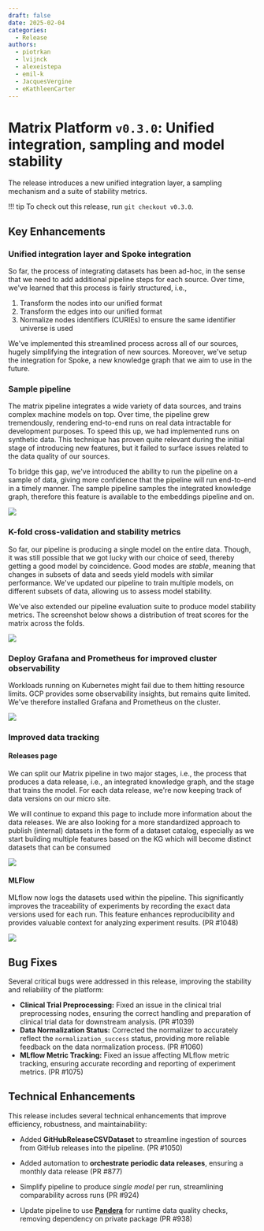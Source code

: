 ```yaml
---
draft: false
date: 2025-02-04
categories:
  - Release
authors:
  - piotrkan
  - lvijnck
  - alexeistepa
  - emil-k
  - JacquesVergine
  - eKathleenCarter
---
```


# Matrix Platform `v0.3.0`: Unified integration, sampling and model stability

The release introduces a new unified integration layer, a sampling mechanism and a suite of
stability metrics.

!!! tip
    To check out this release, run `git checkout v0.3.0`.

<!-- more -->

## Key Enhancements

### Unified integration layer and Spoke integration

So far, the process of integrating datasets has been ad-hoc, in the sense that we need to add
additional pipeline steps for each source. Over time, we've learned that this process is fairly
structured, i.e.,

1. Transform the nodes into our unified format
2. Transform the edges into our unified format
3. Normalize nodes identifiers (CURIEs) to ensure the same identifier universe is used

We've implemented this streamlined process across all of our sources, hugely simplifying the
integration of new sources. Moreover, we've setup the integration for Spoke, a new knowledge graph
that we aim to use in the future.

### Sample pipeline

The matrix pipeline integrates a wide variety of data sources, and trains complex machine models on
top. Over time, the pipeline grew tremendously, rendering end-to-end runs on real data intractable
for development purposes. To speed this up, we had implemented runs on synthetic data. This
technique has proven quite relevant during the initial stage of introducing new features, but it
failed to surface issues related to the data quality of our sources.

To bridge this gap, we've introduced the ability to run the pipeline on a sample of data, giving
more confidence that the pipeline will run end-to-end in a timely manner. The sample pipeline
samples the integrated knowledge graph, therefore this feature is available to the embeddings
pipeline and on.

![](./attachments/sampling.drawio.svg)

### K-fold cross-validation and stability metrics

So far, our pipeline is producing a single model on the entire data. Though, it was still possible
that we got lucky with our choice of seed, thereby getting a good model by coincidence. Good modes
are _stable_, meaning that changes in subsets of data and seeds yield models with similar
performance. We've updated our pipeline to train multiple models, on different subsets of data,
allowing us to assess model stability.

We've also extended our pipeline evaluation suite to produce model stability metrics. The screenshot
below shows a distribution of treat scores for the matrix across the folds.

![](./attachments/stability.png)

### Deploy Grafana and Prometheus for improved cluster observability

Workloads running on Kubernetes might fail due to them hitting resource limits. GCP provides some
observability insights, but remains quite limited. We've therefore installed Grafana and Prometheus
on the cluster.

![](./attachments/grafana.png)

### Improved data tracking

#### Releases page

We can split our Matrix pipeline in two major stages, i.e., the process that produces a data
release, i.e., an integrated knowledge graph, and the stage that trains the model. For each data
release, we're now keeping track of data versions on our micro site.

We will continue to expand this page to include more information about the data releases.
We are also looking for a more standardized approach to publish (internal) datasets in
the form of a dataset catalog, especially as we start building multiple features based on
the KG which will become distinct datasets that can be consumed

![](./attachments/releases.png)

#### MLFlow

MLflow now logs the datasets used within the pipeline. This significantly improves the traceability
of experiments by recording the exact data versions used for each run. This feature enhances
reproducibility and provides valuable context for analyzing experiment results. (PR #1048)

![](./attachments/mlflow.png)

## Bug Fixes

Several critical bugs were addressed in this release, improving the stability and reliability of the
platform:

- **Clinical Trial Preprocessing:** Fixed an issue in the clinical trial preprocessing nodes,
  ensuring the correct handling and preparation of clinical trial data for downstream analysis. (PR
  #1039)
- **Data Normalization Status:** Corrected the normalizer to accurately reflect the
  `normalization_success` status, providing more reliable feedback on the data normalization
  process. (PR #1060)
- **MLflow Metric Tracking:** Fixed an issue affecting MLflow metric tracking, ensuring accurate
  recording and reporting of experiment metrics. (PR #1075)

## Technical Enhancements

This release includes several technical enhancements that improve efficiency, robustness, and
maintainability:

- Added **GitHubReleaseCSVDataset** to streamline ingestion of sources from GitHub releases into the
  pipeline. (PR #1050)

- Added automation to **orchestrate periodic data releases**, ensuring a monthly data release (PR
  #877)

- Simplify pipeline to produce _single model_ per run, streamlining comparability across runs (PR
  #924)

- Update pipeline to use
  **[Pandera](https://pandera.readthedocs.io/en/stable/dataframe_schemas.html)** for runtime data
  quality checks, removing dependency on private package (PR #938)
